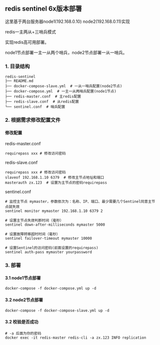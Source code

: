 ## redis sentinel 6x版本部署

这里基于两台服务器node1(192.168.0.10) node2(192.168.0.11)实现

redis一主两从+三哨兵模式

实现redis高可用部署。

node1节点部署一主一从两个哨兵，node2节点部署一从一哨兵。

### 1. 目录结构

```
redis-sentinel
├── README.md
├── docker-compose-slave.yml  # 一从一哨兵配置(node2节点)
├── docker-compose.yml  # 一主一从两哨兵配置(node1节点)
├── redis-master.conf  # 主redis配置
├── redis-slave.conf  # 从redis配置
└── sentinel.conf  # 哨兵配置
```

### 2. 根据需求修改配置文件

#### 修改配置

redis-master.conf

~~~
requirepass xxx # 修改访问密码
~~~

redis-slave.conf

~~~
requirepass xxx # 修改访问密码
slaveof 192.168.1.10 6379  # 修改主节点地址和端口
masterauth zx.123  # 设置为主节点的密码requirepass
~~~

sentinel.conf

~~~
# 监控主节点 mymaster，参数依次为：名称、IP、端口、最少需要几个Sentinel同意主节点就失效
sentinel monitor mymaster 192.168.1.10 6379 2

# 设置主节点失效判断时间（毫秒）
sentinel down-after-milliseconds mymaster 5000

# 设置故障转移超时时间（毫秒）
sentinel failover-timeout mymaster 10000

# 设置Sentinel的访问密码(前面设置的requirepass)
sentinel auth-pass mymaster yourpassword
~~~

### 3. 部署

#### 3.1 node1节点部署

```shell
docker-compose -f docker-compose.yml up -d
```

#### 3.2 node2节点部署

```shell
docker-compose -f docker-compose-slave.yml up -d
```

#### 3.2 校验是否成功

```shell
# -a 后面为你的密码
docker exec -it redis-master redis-cli -a zx.123 INFO replication
```
